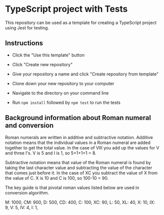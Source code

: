 # TypeScript project with Tests

This repository can be used as a template for creating a TypeScript project using Jest for testing.

## Instructions

- Click the "Use this template" button

- Click "Create new repository"

- Give your repository a name and click "Create repository from template"

- Clone down your new repository to your computer

- Navigate to the directory on your command line

- Run `npm install` followed by `npm test` to run the tests

## Background information about Roman numeral and conversion

Roman numerals are written in additive and subtractive notation.
Additive notation means that the individual values in a Roman numeral
are added together to get the total value.
In the case of VIII you add up the values for V and three I's. V is 5 and I is 1, so 5+1+1+1 = 8.

Subtractive notation means that value of the Roman numeral is found
by taking the last character value and subtracting the value
of the character that comes just before it.
In the case of XC you subtract the value of X from the value of C.
X is 10 and C is 100, so 100-10 = 90.

The key guide is that pivotal roman values listed below are used
in conversion algorithm.

M: 1000, CM: 900, D: 500, CD: 400, C: 100, XC: 90, L: 50,
XL: 40, X: 10, IX: 9, V: 5, IV: 4, I: 1,
